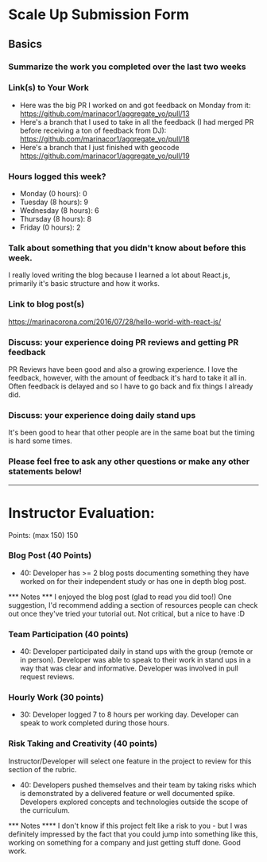 # Scale Up Submission Form

## Basics

### Summarize the work you completed over the last two weeks

### Link(s) to Your Work

 - Here was the big PR I worked on and got feedback on Monday from it:
 https://github.com/marinacor1/aggregate_yo/pull/13
 - Here's a branch that I used to take in all the feedback (I had merged PR before receiving a ton of feedback from DJ):
 https://github.com/marinacor1/aggregate_yo/pull/18
 - Here's a branch that I just finished with geocode
 https://github.com/marinacor1/aggregate_yo/pull/19

### Hours logged this week?

- Monday (0 hours): 0
- Tuesday (8 hours): 9
- Wednesday (8 hours): 6
- Thursday (8 hours): 8
- Friday (0 hours): 2


### Talk about something that you didn't know about before this week.

I really loved writing the blog because I learned a lot about React.js, primarily it's basic structure and how it works.

### Link to blog post(s)
https://marinacorona.com/2016/07/28/hello-world-with-react-js/

### Discuss: your experience doing PR reviews and getting PR feedback

PR Reviews have been good and also a growing experience. I love the feedback, however, with the amount of feedback it's hard to take it all in.  Often feedback is delayed and so I have to go back and fix things I already did.

### Discuss: your experience doing daily stand ups

It's been good to hear that other people are in the same boat but the timing is hard some times. 

### Please feel free to ask any other questions or make any other statements below!

-----

# Instructor Evaluation:

Points: (max 150) 150

### Blog Post (40 Points)  
  * 40: Developer has >= 2 blog posts documenting something they have worked on for their independent study or has one in depth blog post.

*** Notes *** I enjoyed the blog post (glad to read you did too!) One suggestion, I'd recommend adding a section of resources people can check out once they've tried your tutorial out. Not critical, but a nice to have :D

### Team Participation (40 points)

  * 40: Developer participated daily in stand ups with the group (remote or in person). Developer was able to speak to their work in stand ups in a way that was clear and informative. Developer was involved in pull request reviews.

### Hourly Work (30 points)

  * 30: Developer logged 7 to 8 hours per working day. Developer can speak to work completed during those hours.

### Risk Taking and Creativity (40 points)

  Instructor/Developer will select one feature in the project to review for this section of the rubric.

  * 40: Developers pushed themselves and their team by taking risks which is demonstrated by a delivered feature or well documented spike. Developers explored concepts and technologies outside the scope of the curriculum.
 
*** Notes **** I don't know if this project felt like a risk to you - but I was definitely impressed by the fact that you could jump into something like this, working on something for a company and just getting stuff done. Good work.
